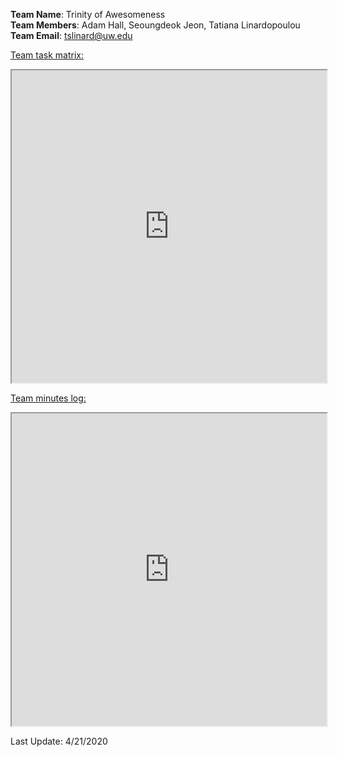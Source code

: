 
<strong>Team Name</strong>: Trinity of Awesomeness<br/>
<strong>Team Members</strong>: Adam Hall,  Seoungdeok Jeon, Tatiana Linardopoulou<br/>
<strong>Team Email</strong>: tslinard@uw.edu

<a href="https://docs.google.com/spreadsheets/d/1Dxx__lm9wpbBzTXCeVnMcE22EXJMnJqr2aiAW0D5lKA/edit?ts=5e9f3992#gid=0" target="_blank">Team task matrix:</a>
<iframe
  src="https://docs.google.com/spreadsheets/d/1Dxx__lm9wpbBzTXCeVnMcE22EXJMnJqr2aiAW0D5lKA/edit?ts=5e9f3992#gid=0"
  style="width:100%; height:500px;"
></iframe>

<a href="https://docs.google.com/document/d/1VuHiAVWgwR0IRgm4SgcGb2AdXvTUUsrBSnJY5_ZS8uc/edit">Team minutes log:</a>
<iframe
  src="https://docs.google.com/document/d/1VuHiAVWgwR0IRgm4SgcGb2AdXvTUUsrBSnJY5_ZS8uc/edit"
  style="width:100%; height:500px;"
></iframe>

Last Update: 4/21/2020
